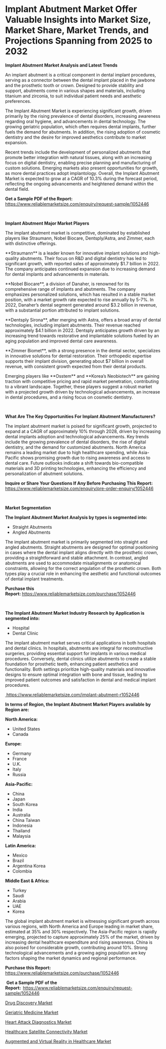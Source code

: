 <p><h1>Implant Abutment Market Offer Valuable Insights into Market Size, Market Share, Market Trends, and Projections Spanning from 2025 to 2032</h1></p><p><strong>Implant Abutment Market Analysis and Latest Trends</strong></p>
<p><p>An implant abutment is a critical component in dental implant procedures, serving as a connector between the dental implant placed in the jawbone and the prosthetic tooth or crown. Designed to provide stability and support, abutments come in various shapes and materials, including titanium and zirconia, to suit individual patient needs and aesthetic preferences.</p><p>The Implant Abutment Market is experiencing significant growth, driven primarily by the rising prevalence of dental disorders, increasing awareness regarding oral hygiene, and advancements in dental technology. The growing geriatric population, which often requires dental implants, further fuels the demand for abutments. In addition, the rising adoption of cosmetic dentistry and the desire for improved aesthetics contribute to market expansion.</p><p>Recent trends include the development of personalized abutments that promote better integration with natural tissues, along with an increasing focus on digital dentistry, enabling precise planning and manufacturing of custom solutions. Emerging markets also present opportunities for growth, as more dental practices adopt implantology. Overall, the Implant Abutment Market is expected to grow at a CAGR of 10.3% during the forecast period, reflecting the ongoing advancements and heightened demand within the dental field.</p></p>
<p><strong>Get a Sample PDF of the Report:&nbsp;</strong> <a href="https://www.reliablemarketsize.com/enquiry/request-sample/1052446?utm_campaign=1895&utm_medium=2&utm_source=Github&utm_content=ia&utm_term=03032025&utm_id=implant-abutment">https://www.reliablemarketsize.com/enquiry/request-sample/1052446</a></p>
<p>&nbsp;</p>
<p><strong>Implant Abutment Major Market Players</strong></p>
<p><p>The implant abutment market is competitive, dominated by established players like Straumann, Nobel Biocare, Dentsply/Astra, and Zimmer, each with distinctive offerings.</p><p>**Straumann** is a leader known for innovative implant solutions and high-quality abutments. Their focus on R&D and digital dentistry has led to significant growth, with reported sales of approximately $1.7 billion in 2022. The company anticipates continued expansion due to increasing demand for dental implants and advancements in materials.</p><p>**Nobel Biocare**, a division of Danaher, is renowned for its comprehensive range of implants and abutments. The company emphasizes personalized solutions, which has resulted in a stable market position, with a market growth rate expected to rise annually by 5-7%. In 2022, Danaher’s dental segment generated around $3.2 billion in revenue, with a substantial portion attributed to implant solutions.</p><p>**Dentsply Sirona**, after merging with Astra, offers a broad array of dental technologies, including implant abutments. Their revenue reached approximately $4.1 billion in 2022. Dentsply anticipates growth driven by an increasing trend towards restorative and implantable solutions fueled by an aging population and improved dental care awareness.</p><p>**Zimmer Biomet**, with a strong presence in the dental sector, specializes in innovative solutions for dental restoration. Their orthopedic expertise supports their implant division, generating about $7 billion in overall revenue, with consistent growth expected from their dental products.</p><p>Emerging players like **Osstem** and **Korea’s Neobiotech** are gaining traction with competitive pricing and rapid market penetration, contributing to a vibrant landscape. Together, these players suggest a robust market with a projected growth driven by technological advancements, an increase in dental procedures, and a rising focus on cosmetic dentistry.</p></p>
<p>&nbsp;</p>
<p><strong>What Are The Key Opportunities For Implant Abutment Manufacturers?</strong></p>
<p><p>The implant abutment market is poised for significant growth, projected to expand at a CAGR of approximately 10% through 2028, driven by increasing dental implants adoption and technological advancements. Key trends include the growing prevalence of dental disorders, the rise of digital dentistry, and the demand for customized abutments. North America remains a leading market due to high healthcare spending, while Asia-Pacific shows promising growth due to rising awareness and access to dental care. Future outlooks indicate a shift towards bio-compatible materials and 3D printing technologies, enhancing the efficiency and personalization of abutment solutions.</p></p>
<p><strong>Inquire or Share Your Questions If Any Before Purchasing This Report:</strong> <a href="https://www.reliablemarketsize.com/enquiry/pre-order-enquiry/1052446?utm_campaign=1895&utm_medium=2&utm_source=Github&utm_content=ia&utm_term=03032025&utm_id=implant-abutment">https://www.reliablemarketsize.com/enquiry/pre-order-enquiry/1052446</a></p>
<p>&nbsp;</p>
<p><strong>Market Segmentation</strong></p>
<p><strong>The Implant Abutment Market Analysis by types is segmented into:</strong></p>
<p><ul><li>Straight Abutments</li><li>Angled Abutments</li></ul></p>
<p><p>The implant abutment market is primarily segmented into straight and angled abutments. Straight abutments are designed for optimal positioning in cases where the dental implant aligns directly with the prosthetic crown, providing a straightforward and stable attachment. In contrast, angled abutments are used to accommodate misalignments or anatomical constraints, allowing for the correct angulation of the prosthetic crown. Both types play a crucial role in enhancing the aesthetic and functional outcomes of dental implant treatments.</p></p>
<p><strong>Purchase this Report:&nbsp;</strong><a href="https://www.reliablemarketsize.com/purchase/1052446?utm_campaign=1895&utm_medium=2&utm_source=Github&utm_content=ia&utm_term=03032025&utm_id=implant-abutment">https://www.reliablemarketsize.com/purchase/1052446</a></p>
<p>&nbsp;</p>
<p><strong>The Implant Abutment Market Industry Research by Application is segmented into:</strong></p>
<p><ul><li>Hospital</li><li>Dental Clinic</li></ul></p>
<p><p>The implant abutment market serves critical applications in both hospitals and dental clinics. In hospitals, abutments are integral for reconstructive surgeries, providing essential support for implants in various medical procedures. Conversely, dental clinics utilize abutments to create a stable foundation for prosthetic teeth, enhancing patient aesthetics and functionality. Both settings prioritize high-quality materials and innovative designs to ensure optimal integration with bone and tissue, leading to improved patient outcomes and satisfaction in dental and medical implant procedures.</p></p>
<p><a href="https://www.reliablemarketsize.com/implant-abutment-r1052446?utm_campaign=1895&utm_medium=2&utm_source=Github&utm_content=ia&utm_term=03032025&utm_id=implant-abutment">&nbsp;https://www.reliablemarketsize.com/implant-abutment-r1052446</a></p>
<p><strong>In terms of Region, the Implant Abutment Market Players available by Region are:</strong></p>
<p>
    <p> <strong> North America: </strong>
        <ul>
            <li>United States</li>
            <li>Canada</li>
        </ul>
        </p> 
    <p> <strong> Europe: </strong>
        <ul>
            <li>Germany</li>
            <li>France</li>
            <li>U.K.</li>
            <li>Italy</li>
            <li>Russia</li>
        </ul>
        </p> 
    <p> <strong> Asia-Pacific: </strong>
        <ul>
            <li>China</li>
            <li>Japan</li>
            <li>South Korea</li>
            <li>India</li>
            <li>Australia</li>
            <li>China Taiwan</li>
            <li>Indonesia</li>
            <li>Thailand</li>
            <li>Malaysia</li>
        </ul>
        </p> 
    <p> <strong> Latin America: </strong>
        <ul>
            <li>Mexico</li>
            <li>Brazil</li>
            <li>Argentina Korea</li>
            <li>Colombia</li>
        </ul>
        </p> 
    <p> <strong> Middle East & Africa: </strong>
        <ul>
            <li>Turkey</li>
            <li>Saudi</li>
            <li>Arabia</li>
            <li>UAE</li>
            <li>Korea</li>
        </ul>
    </p>
    </p>
<p><p>The global implant abutment market is witnessing significant growth across various regions, with North America and Europe leading in market share, estimated at 35% and 30% respectively. The Asia-Pacific region is rapidly emerging, projected to capture approximately 25% of the market, driven by increasing dental healthcare expenditure and rising awareness. China is also poised for considerable growth, contributing around 10%. Strong technological advancements and a growing aging population are key factors shaping the market dynamics and regional performance.</p></p>
<p><strong>Purchase this Report: </strong><a href="https://www.reliablemarketsize.com/purchase/1052446?utm_campaign=1895&utm_medium=2&utm_source=Github&utm_content=ia&utm_term=03032025&utm_id=implant-abutment">https://www.reliablemarketsize.com/purchase/1052446</a></p>
<p>&nbsp;<strong>Get a Sample PDF of the Report:&nbsp;&nbsp;</strong><a href="https://www.reliablemarketsize.com/enquiry/request-sample/1052446?utm_campaign=1895&utm_medium=2&utm_source=Github&utm_content=ia&utm_term=03032025&utm_id=implant-abutment">https://www.reliablemarketsize.com/enquiry/request-sample/1052446</a></p>
<p><strong></strong></p>
<p><p><a href="https://github.com/abidomamen/Market-Research-Report-List-1/blob/main/drug-discovery-market.md?utm_campaign=1895&utm_medium=2&utm_source=Github&utm_content=ia&utm_term=03032025&utm_id=implant-abutment">Drug Discovery Market</a></p><p><a href="https://github.com/kaddahblejc/Market-Research-Report-List-1/blob/main/geriatric-medicine-market.md?utm_campaign=1895&utm_medium=2&utm_source=Github&utm_content=ia&utm_term=03032025&utm_id=implant-abutment">Geriatric Medicine Market</a></p><p><a href="https://github.com/tanckfelli84/Market-Research-Report-List-1/blob/main/heart-attack-diagnostics-market.md?utm_campaign=1895&utm_medium=2&utm_source=Github&utm_content=ia&utm_term=03032025&utm_id=implant-abutment">Heart Attack Diagnostics Market</a></p><p><a href="https://github.com/wakerizaak8g/Market-Research-Report-List-1/blob/main/healthcare-satellite-connectivity-market.md?utm_campaign=1895&utm_medium=2&utm_source=Github&utm_content=ia&utm_term=03032025&utm_id=implant-abutment">Healthcare Satellite Connectivity Market</a></p><p><a href="https://github.com/leijavaagexo/Market-Research-Report-List-1/blob/main/augmented-and-virtual-reality-in-healthcare-market.md?utm_campaign=1895&utm_medium=2&utm_source=Github&utm_content=ia&utm_term=03032025&utm_id=implant-abutment">Augmented and Virtual Reality in Healthcare Market</a></p></p>